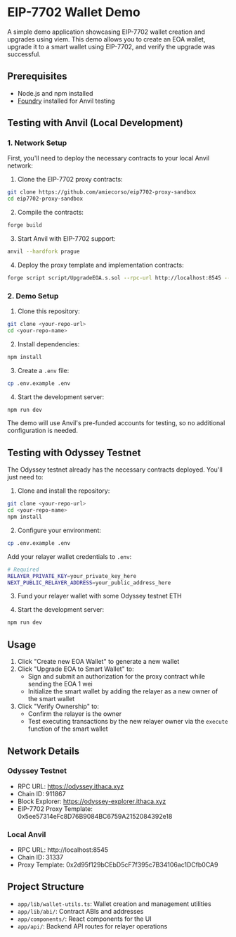 # EIP-7702 Wallet Demo

A simple demo application showcasing EIP-7702 wallet creation and upgrades using viem. This demo allows you to create an EOA wallet, upgrade it to a smart wallet using EIP-7702, and verify the upgrade was successful.

## Prerequisites

- Node.js and npm installed
- [Foundry](https://book.getfoundry.sh/getting-started/installation) installed for Anvil testing

## Testing with Anvil (Local Development)

### 1. Network Setup

First, you'll need to deploy the necessary contracts to your local Anvil network:

1. Clone the EIP-7702 proxy contracts:

```bash
git clone https://github.com/amiecorso/eip7702-proxy-sandbox
cd eip7702-proxy-sandbox
```

2. Compile the contracts:

```bash
forge build
```

3. Start Anvil with EIP-7702 support:

```bash
anvil --hardfork prague
```

4. Deploy the proxy template and implementation contracts:

```bash
forge script script/UpgradeEOA.s.sol --rpc-url http://localhost:8545 --broadcast --ffi
```

### 2. Demo Setup

1. Clone this repository:

```bash
git clone <your-repo-url>
cd <your-repo-name>
```

2. Install dependencies:

```bash
npm install
```

3. Create a `.env` file:

```bash
cp .env.example .env
```

4. Start the development server:

```bash
npm run dev
```

The demo will use Anvil's pre-funded accounts for testing, so no additional configuration is needed.

## Testing with Odyssey Testnet

The Odyssey testnet already has the necessary contracts deployed. You'll just need to:

1. Clone and install the repository:

```bash
git clone <your-repo-url>
cd <your-repo-name>
npm install
```

2. Configure your environment:

```bash
cp .env.example .env
```

Add your relayer wallet credentials to `.env`:

```bash
# Required
RELAYER_PRIVATE_KEY=your_private_key_here
NEXT_PUBLIC_RELAYER_ADDRESS=your_public_address_here
```

3. Fund your relayer wallet with some Odyssey testnet ETH

4. Start the development server:

```bash
npm run dev
```

## Usage

1. Click "Create new EOA Wallet" to generate a new wallet
2. Click "Upgrade EOA to Smart Wallet" to:
   - Sign and submit an authorization for the proxy contract while sending the EOA 1 wei
   - Initialize the smart wallet by adding the relayer as a new owner of the smart wallet
3. Click "Verify Ownership" to:
   - Confirm the relayer is the owner
   - Test executing transactions by the new relayer owner via the `execute` function of the smart wallet

## Network Details

### Odyssey Testnet

- RPC URL: https://odyssey.ithaca.xyz
- Chain ID: 911867
- Block Explorer: https://odyssey-explorer.ithaca.xyz
- EIP-7702 Proxy Template: 0x5ee57314eFc8D76B9084BC6759A2152084392e18

### Local Anvil

- RPC URL: http://localhost:8545
- Chain ID: 31337
- Proxy Template: 0x2d95f129bCEbD5cF7f395c7B34106ac1DCfb0CA9

## Project Structure

- `app/lib/wallet-utils.ts`: Wallet creation and management utilities
- `app/lib/abi/`: Contract ABIs and addresses
- `app/components/`: React components for the UI
- `app/api/`: Backend API routes for relayer operations
